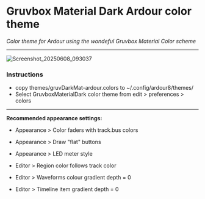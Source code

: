 # Gruvbox Material Dark Ardour color theme

*Color theme for Ardour using the wondeful Gruvbox Material Color scheme*

---


![Screenshot_20250608_093037](https://github.com/user-attachments/assets/541bcb86-a728-42a7-bc36-a7923fc571e4)


### Instructions

- copy themes/gruvDarkMat-ardour.colors to ~/.config/ardour8/themes/
- Select GruvboxMaterialDark color theme from edit > preferences > colors

---
**Recommended appearance settings:**

- Appearance > Color faders with track.bus colors
- Appearance > Draw "flat" buttons
- Appearance > LED meter style

- Editor > Region color follows track color
- Editor > Waveforms colour gradient depth = 0
- Editor > Timeline item gradient depth = 0

